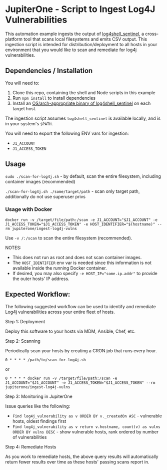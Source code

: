 # JupiterOne - Script to Ingest Log4J Vulnerabilities

This automation example ingests the output of [log4shell_sentinel][1], a
cross-platform tool that scans local filesystems and emits CSV output. This
ingestion script is intended for distribution/deployment to all hosts in your
environment that you would like to scan and remediate for log4j vulnerabilities.

## Dependencies / Installation

You will need to:
1. Clone this repo, containing the shell and Node scripts in this example
2. Run `npm install` to install dependencies
3. Install an [OS/arch-appropriate binary of log4shell_sentinel][2] on each target
host.

The ingestion script assumes `log4shell_sentinel` is available locally, and is
in your system's `$PATH`.

You will need to export the following ENV vars for ingestion:

* `J1_ACCOUNT`
* `J1_ACCESS_TOKEN`

## Usage

`sudo ./scan-for-log4j.sh`  - by default, scan the entire filesystem, including container images (recommended)

`./scan-for-log4j.sh ./some/target/path`  - scan only target path, additionally do not use superuser privs

### Usage with Docker

`docker run -v /target/file/path:/scan -e J1_ACCOUNT="$J1_ACCOUNT" -e J1_ACCESS_TOKEN="$J1_ACCESS_TOKEN" -e HOST_IDENTIFIER="$(hostname)" --rm jupiterone/ingest-log4j-vulns`

Use `-v /:/scan` to scan the entire filesystem (recommended).

NOTES: 
* This does not run as root and does not scan container images. 
* The `HOST_IDENTIFIER` env var is needed since this information is not available inside the running Docker container.
* If desired, you may also specify `-e HOST_IP="some.ip.addr"` to provide the outer hosts' IP address.

## Expected Workflow:

The following suggested workflow can be used to identify and remediate Log4j
vulnerabilities across your entire fleet of hosts.

Step 1: Deployment

Deploy this software to your hosts via MDM, Ansible, Chef, etc.

Step 2: Scanning

Periodically scan your hosts by creating a CRON job that runs every hour.

`0 * * * * /path/to/scan-for-log4j.sh`

or

`0 * * * * docker run -v /target/file/path:/scan -e J1_ACCOUNT="$J1_ACCOUNT" -e J1_ACCESS_TOKEN="$J1_ACCESS_TOKEN" --rm jupiterone/ingest-log4j-vulns`

Step 3: Monitoring in JupiterOne

Issue queries like the following:

* `Find log4j_vulnerability as v ORDER BY v._createdOn ASC` - vulnerable hosts, oldest findings first
* `Find log4j_vulnerability as v return v.hostname, count(v) as vulns ORDER BY vulns DESC` - show vulnerable hosts, rank ordered by number of vulnerabilities

Step 4: Remediate Hosts

As you work to remediate hosts, the above query results will automatically return fewer results over time as these hosts' passing scans report in.



[1]: https://github.com/ossie-git/log4shell_sentinel
[2]: https://github.com/ossie-git/log4shell_sentinel/releases/tag/v1.0.0
